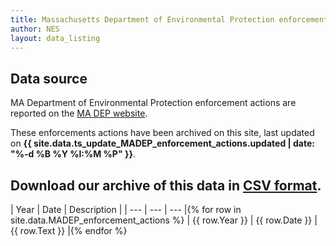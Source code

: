 ```yaml
---
title: Massachusetts Department of Environmental Protection enforcement action data
author: NES
layout: data_listing
---
```


## Data source

MA Department of Environmental Protection enforcement actions are reported on the [MA DEP website](http://www.mass.gov/eea/agencies/massdep/service/enforcement/enforcement-actions-2017.html).  

These enforcements actions have been archived on this site, last updated on **{{ site.data.ts_update_MADEP_enforcement_actions.updated | date: "%-d %B %Y %I:%M %P" }}**.

## Download our archive of this data in [CSV format](MADEP_enforcement_actions.csv).

<!-- Note: need to have the for loop markup on the same line as the table rows as described here: http://stackoverflow.com/questions/35642820/jekyll-how-to-use-for-loop-to-generate-table-row-within-the-same-table-inside-m -->

| Year | Date | Description |
| --- | --- | --- |{% for row in site.data.MADEP_enforcement_actions %}
| {{ row.Year }} | {{ row.Date }} | {{ row.Text }} |{% endfor %}

